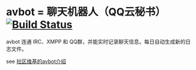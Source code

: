 #  avbot = 聊天机器人（QQ云秘书）[![Build Status](https://travis-ci.org/avplayer/avbot.png?branch=master)](https://travis-ci.org/avplayer/avbot)

avbot 连通 IRC、XMPP 和  QQ群，并能实时记录聊天信息。每日自动生成新的日志文件。

see [社区维基的avbot介绍](http://wiki.avplayer.org/Avbot)


